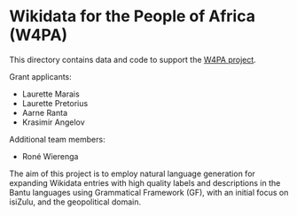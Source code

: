 # Wikidata for the People of Africa (W4PA)

This directory contains data and code to support the [W4PA project](https://meta.wikimedia.org/wiki/Research:Wikidata_for_the_People_of_Africa).

Grant applicants:
- Laurette Marais
- Laurette Pretorius
- Aarne Ranta
- Krasimir Angelov

Additional team members:
- Roné Wierenga

The aim of this project is to employ natural language generation for expanding Wikidata entries with high quality labels and descriptions in the Bantu languages using Grammatical Framework (GF), with an initial focus on isiZulu, and the geopolitical domain.
